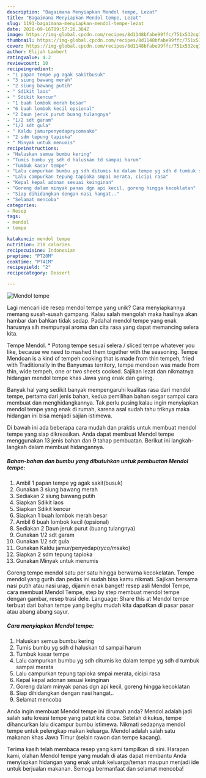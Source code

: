 ```yaml
---
description: "Bagaimana Menyiapkan Mendol tempe, Lezat"
title: "Bagaimana Menyiapkan Mendol tempe, Lezat"
slug: 1191-bagaimana-menyiapkan-mendol-tempe-lezat
date: 2020-09-16T09:57:26.384Z
image: https://img-global.cpcdn.com/recipes/8d1148bfabe99ffc/751x532cq70/mendol-tempe-foto-resep-utama.jpg
thumbnail: https://img-global.cpcdn.com/recipes/8d1148bfabe99ffc/751x532cq70/mendol-tempe-foto-resep-utama.jpg
cover: https://img-global.cpcdn.com/recipes/8d1148bfabe99ffc/751x532cq70/mendol-tempe-foto-resep-utama.jpg
author: Elijah Lambert
ratingvalue: 4.2
reviewcount: 10
recipeingredient:
- "1 papan tempe yg agak sakitbusuk"
- "3 siung bawang merah"
- "2 siung bawang putih"
- " Sdikit laos"
- " Sdikit kencur"
- "1 buah lombok merah besar"
- "6 buah lombok kecil opsional"
- "2 Daun jeruk purut buang tulangnya"
- "1/2 sdt garam"
- "1/2 sdt gula"
- " Kaldu jamurpenyedaprycomsako"
- "2 sdm tepung tapioka"
- " Minyak untuk menumis"
recipeinstructions:
- "Haluskan semua bumbu kering"
- "Tumis bumbu yg sdh d haluskan td sampai harum"
- "Tumbuk kasar tempe"
- "Lalu campurkan bumbu yg sdh ditumis ke dalam tempe yg sdh d tumbuk sampai merata"
- "Lalu campurkan tepung tapioka smpai merata, cicipi rasa"
- "Kepal kepal adonan sesuai keinginan"
- "Goreng dalam minyak panas dgn api kecil, goreng hingga kecoklatan"
- "Siap dihidangkan dengan nasi hangat.."
- "Selamat mencoba"
categories:
- Resep
tags:
- mendol
- tempe

katakunci: mendol tempe 
nutrition: 218 calories
recipecuisine: Indonesian
preptime: "PT20M"
cooktime: "PT41M"
recipeyield: "2"
recipecategory: Dessert

---
```



![Mendol tempe](https://img-global.cpcdn.com/recipes/8d1148bfabe99ffc/751x532cq70/mendol-tempe-foto-resep-utama.jpg)

Lagi mencari ide resep mendol tempe yang unik? Cara menyiapkannya memang susah-susah gampang. Kalau salah mengolah maka hasilnya akan hambar dan bahkan tidak sedap. Padahal mendol tempe yang enak harusnya sih mempunyai aroma dan cita rasa yang dapat memancing selera kita.

Tempe Mendol. * Potong tempe sesuai selera / sliced tempe whatever you like, because we need to mashed them together with the seasoning. Tempe Mendoan is a kind of tempeh cooking that is made from thin tempeh, fried with Traditionally in the Banyumas territory, tempe mendoan was made from thin, wide tempeh, one or two sheets cooked. Sajikan lezat dan nikmatnya hidangan mendol tempe khas Jawa yang enak dan garing.

Banyak hal yang sedikit banyak mempengaruhi kualitas rasa dari mendol tempe, pertama dari jenis bahan, kedua pemilihan bahan segar sampai cara membuat dan menghidangkannya. Tak perlu pusing kalau ingin menyiapkan mendol tempe yang enak di rumah, karena asal sudah tahu triknya maka hidangan ini bisa menjadi sajian istimewa.


Di bawah ini ada beberapa cara mudah dan praktis untuk membuat mendol tempe yang siap dikreasikan. Anda dapat membuat Mendol tempe menggunakan 13 jenis bahan dan 9 tahap pembuatan. Berikut ini langkah-langkah dalam membuat hidangannya.

<!--inarticleads1-->

##### Bahan-bahan dan bumbu yang dibutuhkan untuk pembuatan Mendol tempe:

1. Ambil 1 papan tempe yg agak sakit(busuk)
1. Gunakan 3 siung bawang merah
1. Sediakan 2 siung bawang putih
1. Siapkan  Sdikit laos
1. Siapkan  Sdikit kencur
1. Siapkan 1 buah lombok merah besar
1. Ambil 6 buah lombok kecil (opsional)
1. Sediakan 2 Daun jeruk purut (buang tulangnya)
1. Gunakan 1/2 sdt garam
1. Gunakan 1/2 sdt gula
1. Gunakan  Kaldu jamur/penyedap(r*yco/m*sako)
1. Siapkan 2 sdm tepung tapioka
1. Gunakan  Minyak untuk menumis


Goreng tempe mendol satu per satu hingga berwarna kecokelatan. Tempe mendol yang gurih dan pedas ini sudah bisa kamu nikmati. Sajikan bersama nasi putih atau nasi urap, dijamin enak banget! resep asli Mendol Tempe, cara membuat Mendol Tempe, step by step membuat mendol tempe dengan gambar, resep trasi dele. Language: Share this at Mendol tempe terbuat dari bahan tempe yang begitu mudah kita dapatkan di pasar pasar atau abang abang sayur. 

<!--inarticleads2-->

##### Cara menyiapkan Mendol tempe:

1. Haluskan semua bumbu kering
1. Tumis bumbu yg sdh d haluskan td sampai harum
1. Tumbuk kasar tempe
1. Lalu campurkan bumbu yg sdh ditumis ke dalam tempe yg sdh d tumbuk sampai merata
1. Lalu campurkan tepung tapioka smpai merata, cicipi rasa
1. Kepal kepal adonan sesuai keinginan
1. Goreng dalam minyak panas dgn api kecil, goreng hingga kecoklatan
1. Siap dihidangkan dengan nasi hangat..
1. Selamat mencoba


Anda ingin membuat Mendol tempe ini dirumah anda? Mendol adalah jadi salah satu kreasi tempe yang patut kita coba. Setelah dikukus, tempe dihancurkan lalu dicampur bumbu istimewa. Nikmati sedapnya mendol tempe untuk pelengkap makan keluarga. Mendol adalah salah satu makanan khas Jawa Timur (selain rawon dan tempe kacang). 

Terima kasih telah membaca resep yang kami tampilkan di sini. Harapan kami, olahan Mendol tempe yang mudah di atas dapat membantu Anda menyiapkan hidangan yang enak untuk keluarga/teman maupun menjadi ide untuk berjualan makanan. Semoga bermanfaat dan selamat mencoba!

